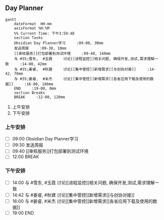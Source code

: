 ## Day Planner
```mermaid
gantt
    dateFormat  HH-mm
    axisFormat %H:%M
    %% Current Time: 下午3:59:48
    section Tasks
    Obsidian Day Planner学习     :09-00, 30mm
    发送周报     :09-30, 10mm
    [[审核服务]]打包部署到测试环境     :09-40, 140mm
    与 #35;雪东,  #玉霞     讨论[[进程监控]]相关问题, 确保开发,测试,需求理解一致     :14-00, 42mm
    与 #35;姜睿,  #秋建     讨论[[集中管控]]新增需求[[与创协对接]]     :14-42, 78mm
    与 #35;姜睿,  #米杰     讨论[[集中管控]]新增需求[[各省应用下载及使用的数据]]     :16-00, 180mm
    END     :19-00, 0mm
    section Breaks
    BREAK     :12-00, 120mm
```

1. 上午安排
2. 下午安排

### 上午安排
   
- [ ] 09:00 Obsidian Day Planner学习
- [ ] 09:30 发送周报
- [ ] 09:40 [[审核服务]]打包部署到测试环境
- [ ] 12:00 BREAK

### 下午安排

- [ ] 14:00 与 #雪东,  #玉霞     讨论[[进程监控]]相关问题, 确保开发,测试,需求理解一致
- [ ] 14:42 与 #姜睿,  #秋建     讨论[[集中管控]]新增需求[[与创协对接]]
- [ ] 16:00 与 #姜睿,  #米杰     讨论[[集中管控]]新增需求[[各省应用下载及使用的数据]]
- [ ] 19:00 END